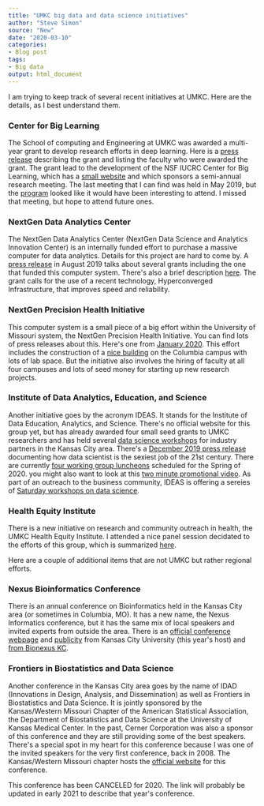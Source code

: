 ```yaml
---
title: "UMKC big data and data science initiatives"
author: "Steve Simon"
source: "New"
date: "2020-03-10"
categories:
- Blog post
tags:
- Big data
output: html_document
---
```


I am trying to keep track of several recent initiatives at UMKC. Here are the details, as I best understand them.

<!---More--->

### Center for Big Learning

The School of computing and Engineering at UMKC was awarded a multi-year grant to develop research efforts in deep learning. Here is a [press release](https://info.umkc.edu/news/umkc-team-of-engineering-faculty-receive-large-grant-to-develop-center-for-big-learning/) describing the grant and listing the faculty who were awarded the grant. The grant lead to the development of the NSF IUCRC Center for Big Learning, which has a [small website](https://info.umkc.edu/NSF-CBL/) and which sponsors a semi-annual research meeting. The last meeting that I can find was held in May 2019, but the [program](https://info.umkc.edu/NSF-CBL/index.php/2019/03/14/cbl-semiannual-meeting-umkc-spring-2019/) looked like it would have been interesting to attend. I missed that meeting, but hope to attend future ones.

### NextGen Data Analytics Center

The NextGen Data Analytics Center (NextGen Data Science and Analytics Innovation Center) is an internally funded effort to purchase a massive computer for data analytics. Details for this project are hard to come by. A [press release](https://www.umkc.edu/news/posts/2019/august/umkc-faculty-awarded-high-priority-research-grants.html) in August 2019 talks about several grants including the one that funded this computer system. There's also a brief description [here](https://precisionhealth.umsystem.edu/research/strategic-investments.html). The grant calls for the use of a recent technology, Hyperconverged Infrastructure, that improves speed and reliability.

### NextGen Precision Health Initiative

This computer system is a small piece of a big effort within the University of Missouri system, the NextGen Precision Health Initiative. You can find lots of press releases about this. Here's one from [January 2020](https://www.umsystem.edu/president-blog/nextgen_precision_health_initiative_update). This effort includes the construction of a [nice building](https://www.youtube.com/watch?v=LHtbLjaDDl8&feature=youtu.be) on the Columbia campus with lots of lab space. But the initiative also involves the hiring of faculty at all four campuses and lots of seed money for starting up new research projects.

### Institute of Data Analytics, Education, and Science

Another initiative goes by the acronym IDEAS. It stands for the Institute of Data Education, Analytics, and Science. There's no official website for this group yet, but has already awarded four small seed grants to UMKC researchers and has held several [data science workshops](https://www.umkctalentlink.com/resources/?rnpid=266371) for industry partners in the Kansas City area. There's a [December 2019 press release](https://www.umkc.edu/news/posts/2019/december/meet-umkc-ideas.html) documenting how data scientist is the sexiest job of the 21st century. There are currently [four working group luncheons](https://info.umkc.edu/umatters/announcing-a-lunch-series-for-ideas-the-first-is-feb-18/) scheduled for the Spring of 2020. you might also want to look at this [two minute promotional video](https://youtu.be/9qjzjKbZoko). As part of an outreach to the business community, IDEAS is offering a sereies of [Saturday workshops on data science](https://www.umkctalentlink.com/events/?tribe_eventcategory=15).

### Health Equity Institute

There is a new initiative on research and community outreach in health, the UMKC Health Equity Institute. I attended a nice panel session decidated to the efforts of this group, which is summarized [here](https://med.umkc.edu/health-for-all-remains-an-elusive-goal/).

Here are a couple of additional items that are not UMKC but rather regional efforts.

### Nexus Bioinformatics Conference

There is an annual conference on Bioinformatics held in the Kansas City area (or sometimes in Columbia, MO). It has a new name, the Nexus Informatics conference, but it has the same mix of local speakers and invited experts from outside the area. There is an [official conference webpage](http://kcbioinformatics.org/conference/) and [publicity](http://www.kcumb.edu/events/2020-kc-bioinformatics-conference) from Kansas City University (this year's host) and [from Bionexus KC](https://bionexuskc.org/event/2020-kc-bioinformatics-conference/).

### Frontiers in Biostatistics and Data Science

Another conference in the Kansas City area goes by the name of IDAD (Innovations in Design, Analysis, and Dissemination) as well as Frontiers in Biostatistics and Data Science. It is jointly sponsored by the Kansas/Western Missouri Chapter of the American Statistical Association, the Department of Biostatistics and Data Science at the University of Kansas Medical Center. In the past, Cerner Corporation was also a sponsor of this conference and they are still providing some of the best speakers. There's a special spot in my heart for this conference because I was one of the invited speakers for the very first conference, back in 2008. The Kansas/Western Missouri chapter hosts the [official website](https://community.amstat.org/kwmchapter/annualsymposium) for this conference.

This conference has been CANCELED for 2020. The link will probably be updated in early 2021 to describe that year's conference.
